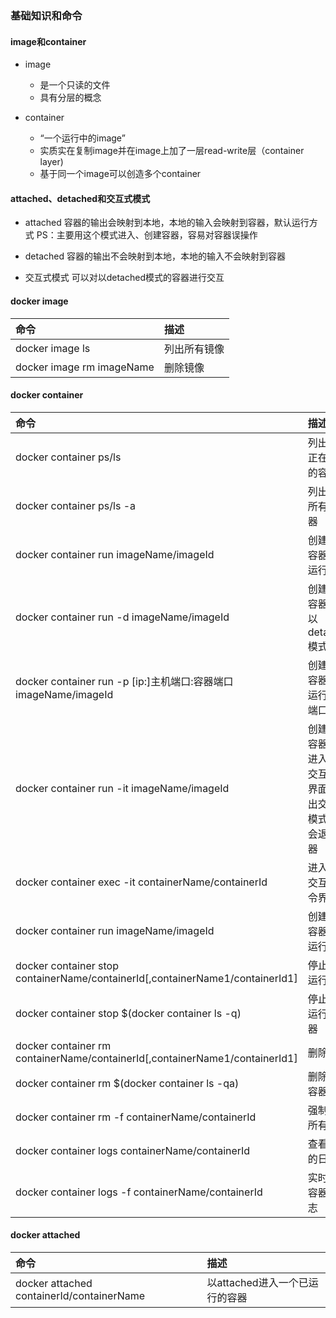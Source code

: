### 基础知识和命令

#### image和container

* image
  * 是一个只读的文件
  * 具有分层的概念

* container
  * “一个运行中的image”
  * 实质实在复制image并在image上加了一层read-write层（container layer)
  * 基于同一个image可以创造多个container

#### attached、detached和交互式模式

* attached
  容器的输出会映射到本地，本地的输入会映射到容器，默认运行方式
  PS：主要用这个模式进入、创建容器，容易对容器误操作

* detached
  容器的输出不会映射到本地，本地的输入不会映射到容器

* 交互式模式
  可以对以detached模式的容器进行交互
  
#### docker image <a id='docker image'></a>

| 命令                      | 描述         |
| :------------------------ | :----------- |
| docker image ls           | 列出所有镜像 |
| docker image rm imageName | 删除镜像     |

#### docker container <a id='docker container'></a>

| 命令                                                                          | 描述                               |
|:------------------------------------------------------------------------------|:---------------------------------|
| docker container ps/ls                                                        | 列出当前正在运行的容器             |
| docker container ps/ls -a                                                     | 列出当前所有的容器                 |
| docker container run imageName/imageId                                        | 创建一个容器并且运行               |
| docker container run -d imageName/imageId                                     | 创建一个容器并且以detached模式运行 |
| docker container run -p [ip:]主机端口:容器端口 imageName/imageId              | 创建一个容器并且运行,映射端口      |
| docker container run -it imageName/imageId   | 创建一个容器并且进入容器交互命令界面，退出交互式模式依然会退出容器        |
| docker container exec -it containerName/containerId              | 进入容器交互式命令界面               |
| docker container run imageName/imageId                                        | 创建一个容器并且运行               |
| docker container stop containerName/containerId[,containerName1/containerId1] | 停止容器运行                       |
| docker container stop $(docker container ls -q)                               | 停止所有运行中容器                 |
| docker container rm containerName/containerId[,containerName1/containerId1]   | 删除容器                           |
| docker container rm $(docker container ls -qa)                                | 删除所有容器                       |
| docker container rm -f containerName/containerId                              | 强制删除所有容器                   |
| docker container logs containerName/containerId                              | 查看容器的日志                  |
| docker container logs -f containerName/containerId                              | 实时查看容器的日志                  |

#### docker attached <a id='docker attached'></a>

| 命令                      | 描述         |
| :------------------------ | :----------- |
| docker attached containerId/containerName           | 以attached进入一个已运行的容器 |
